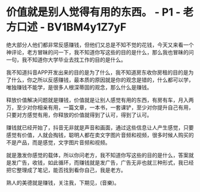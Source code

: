 # 价值就是别人觉得有用的东西。 - P1 - 老方口述 - BV1BM4y1Z7yF

绝大部分人他们都非常反感赚钱，但他们又总是不知不觉的花钱，今天又来看一个神评论，老方冒昧的问一下，我不知道你写这些的目的是什么，那么我也冒昧的问一句，我不知道你大学毕业去找工作的目的是什么。

我不知道抖音APP开发出来的目的是为了什么，我不知道房东收你房租的目的是为了什么，你之所以反感赚钱，最本质的原因就是你的观念是错的，什么都可以学，唯独赚钱不能学，是很多人根深蒂固的观念，那么什么是赚钱。

释放价值解决问题就是赚钱，价值就是让别人感觉有用的东西，有房有车，月入两万，至少对你相亲有用，一篇文章，一本书，一套课铲，至少对你提升自己有用，只要对方感觉有用，你释放的价值就得到了认可，得到了认可。

赚钱就已经开始了，抖音无非就是声音和画面，通过这些信息让人产生感觉，只要感觉有价值，人就会掏钱，聪明人都在卖文字图片音频和视频，很多时候人购买的不是产品，而是感觉，文字图片音频和视频。

就是激发你感觉的载体，所以你问老方，我不知道你写这些的目的是什么，答案就是发广告，收钱，如此循环，而赚钱就是发广告，广告无非也就三种形式，我已经把它整理成了笔记，能否找到看你自己，我是老方。

熟人的美德就是赚钱，关注我，下期见，(音樂)。